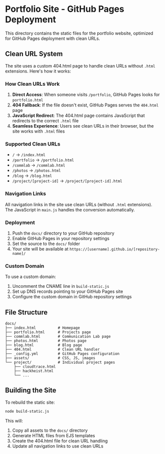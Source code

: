 # Portfolio Site - GitHub Pages Deployment

This directory contains the static files for the portfolio website, optimized for GitHub Pages deployment with clean URLs.

## Clean URL System

The site uses a custom 404.html page to handle clean URLs without `.html` extensions. Here's how it works:

### How Clean URLs Work

1. **Direct Access**: When someone visits `/portfolio`, GitHub Pages looks for `portfolio.html`
2. **404 Fallback**: If the file doesn't exist, GitHub Pages serves the `404.html` page
3. **JavaScript Redirect**: The 404.html page contains JavaScript that redirects to the correct `.html` file
4. **Seamless Experience**: Users see clean URLs in their browser, but the site works with `.html` files

### Supported Clean URLs

- `/` → `/index.html`
- `/portfolio` → `/portfolio.html`
- `/commlab` → `/commlab.html`
- `/photos` → `/photos.html`
- `/blog` → `/blog.html`
- `/project/[project-id]` → `/project/[project-id].html`

### Navigation Links

All navigation links in the site use clean URLs (without `.html` extensions). The JavaScript in `main.js` handles the conversion automatically.

### Deployment

1. Push the `docs/` directory to your GitHub repository
2. Enable GitHub Pages in your repository settings
3. Set the source to the `docs/` folder
4. Your site will be available at `https://[username].github.io/[repository-name]/`

### Custom Domain

To use a custom domain:
1. Uncomment the CNAME line in `build-static.js`
2. Set up DNS records pointing to your GitHub Pages site
3. Configure the custom domain in GitHub repository settings

## File Structure

```
docs/
├── index.html          # Homepage
├── portfolio.html      # Projects page
├── commlab.html        # Communication Lab page
├── photos.html         # Photos page
├── blog.html           # Blog page
├── 404.html            # Clean URL handler
├── _config.yml         # GitHub Pages configuration
├── assets/             # CSS, JS, images
└── project/            # Individual project pages
    ├── cloudtrace.html
    ├── hackheist.html
    └── ...
```

## Building the Site

To rebuild the static site:

```bash
node build-static.js
```

This will:
1. Copy all assets to the `docs/` directory
2. Generate HTML files from EJS templates
3. Create the 404.html file for clean URL handling
4. Update all navigation links to use clean URLs 